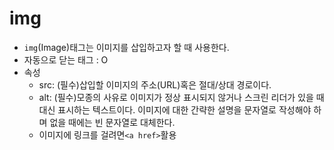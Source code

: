 # img
- `img`(Image)태그는 이미지를 삽입하고자 할 때 사용한다.
- 자동으로 닫는 태그 : O
- 속성
  - src: (필수)삽입할 이미지의 주소(URL)혹은 절대/상대 경로이다.
  - alt: (필수)모종의 사유로 이미지가 정상 표시되지 않거나 스크린 리더가 있을 때 대신 표시하는 텍스트이다. 이미지에 대한 간략한 설명을 문자열로 작성해야 하며 없을 때에는 빈 문자열로 대체한다.
  - 이미지에 링크를 걸려면`<a href>`활용